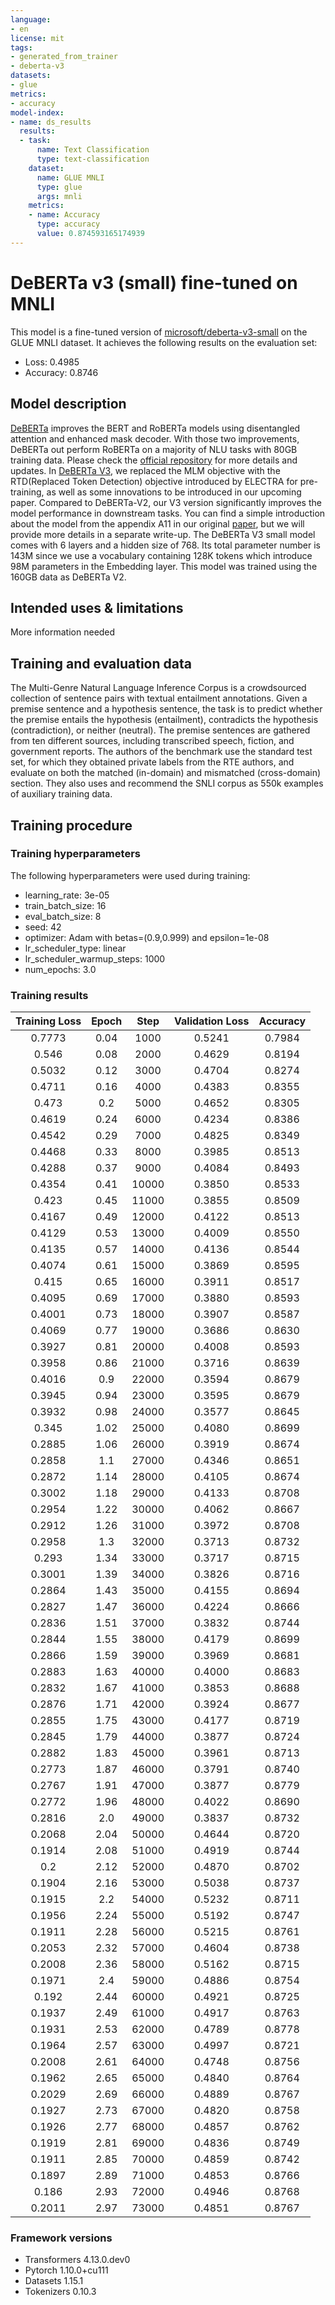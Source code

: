 ```yaml
---
language:
- en
license: mit
tags:
- generated_from_trainer
- deberta-v3
datasets:
- glue
metrics:
- accuracy
model-index:
- name: ds_results
  results:
  - task:
      name: Text Classification
      type: text-classification
    dataset:
      name: GLUE MNLI
      type: glue
      args: mnli
    metrics:
    - name: Accuracy
      type: accuracy
      value: 0.874593165174939
---
```


<!-- This model card has been generated automatically according to the information the Trainer had access to. You
should probably proofread and complete it, then remove this comment. -->

# DeBERTa v3 (small) fine-tuned on MNLI

This model is a fine-tuned version of [microsoft/deberta-v3-small](https://huggingface.co/microsoft/deberta-v3-small) on the GLUE MNLI dataset.
It achieves the following results on the evaluation set:
- Loss: 0.4985
- Accuracy: 0.8746

## Model description

[DeBERTa](https://arxiv.org/abs/2006.03654) improves the BERT and RoBERTa models using disentangled attention and enhanced mask decoder. With those two improvements, DeBERTa out perform RoBERTa on a majority of NLU tasks with 80GB training data. 
Please check the [official repository](https://github.com/microsoft/DeBERTa) for more details and updates.
In [DeBERTa V3](https://arxiv.org/abs/2111.09543), we replaced the MLM objective with the RTD(Replaced Token Detection) objective introduced by ELECTRA for pre-training, as well as some innovations to be introduced in our upcoming paper. Compared to DeBERTa-V2,  our V3 version significantly improves the model performance in downstream tasks.  You can find a simple introduction about the model from the appendix A11 in our original [paper](https://arxiv.org/abs/2006.03654),  but we will provide more details in a separate write-up.
The DeBERTa V3 small model comes with 6 layers and a hidden size of 768. Its total parameter number is 143M since we use a vocabulary containing 128K tokens which introduce 98M parameters in the Embedding layer.  This model was trained using the 160GB data as DeBERTa V2.

## Intended uses & limitations

More information needed

## Training and evaluation data

The Multi-Genre Natural Language Inference Corpus is a crowdsourced collection of sentence pairs with textual entailment annotations. Given a premise sentence and a hypothesis sentence, the task is to predict whether the premise entails the hypothesis (entailment), contradicts the hypothesis (contradiction), or neither (neutral). The premise sentences are gathered from ten different sources, including transcribed speech, fiction, and government reports. The authors of the benchmark use the standard test set, for which they obtained private labels from the RTE authors, and evaluate on both the matched (in-domain) and mismatched (cross-domain) section. They also uses and recommend the SNLI corpus as 550k examples of auxiliary training data.

## Training procedure

### Training hyperparameters

The following hyperparameters were used during training:
- learning_rate: 3e-05
- train_batch_size: 16
- eval_batch_size: 8
- seed: 42
- optimizer: Adam with betas=(0.9,0.999) and epsilon=1e-08
- lr_scheduler_type: linear
- lr_scheduler_warmup_steps: 1000
- num_epochs: 3.0

### Training results

| Training Loss | Epoch | Step  | Validation Loss | Accuracy |
|:-------------:|:-----:|:-----:|:---------------:|:--------:|
| 0.7773        | 0.04  | 1000  | 0.5241          | 0.7984   |
| 0.546         | 0.08  | 2000  | 0.4629          | 0.8194   |
| 0.5032        | 0.12  | 3000  | 0.4704          | 0.8274   |
| 0.4711        | 0.16  | 4000  | 0.4383          | 0.8355   |
| 0.473         | 0.2   | 5000  | 0.4652          | 0.8305   |
| 0.4619        | 0.24  | 6000  | 0.4234          | 0.8386   |
| 0.4542        | 0.29  | 7000  | 0.4825          | 0.8349   |
| 0.4468        | 0.33  | 8000  | 0.3985          | 0.8513   |
| 0.4288        | 0.37  | 9000  | 0.4084          | 0.8493   |
| 0.4354        | 0.41  | 10000 | 0.3850          | 0.8533   |
| 0.423         | 0.45  | 11000 | 0.3855          | 0.8509   |
| 0.4167        | 0.49  | 12000 | 0.4122          | 0.8513   |
| 0.4129        | 0.53  | 13000 | 0.4009          | 0.8550   |
| 0.4135        | 0.57  | 14000 | 0.4136          | 0.8544   |
| 0.4074        | 0.61  | 15000 | 0.3869          | 0.8595   |
| 0.415         | 0.65  | 16000 | 0.3911          | 0.8517   |
| 0.4095        | 0.69  | 17000 | 0.3880          | 0.8593   |
| 0.4001        | 0.73  | 18000 | 0.3907          | 0.8587   |
| 0.4069        | 0.77  | 19000 | 0.3686          | 0.8630   |
| 0.3927        | 0.81  | 20000 | 0.4008          | 0.8593   |
| 0.3958        | 0.86  | 21000 | 0.3716          | 0.8639   |
| 0.4016        | 0.9   | 22000 | 0.3594          | 0.8679   |
| 0.3945        | 0.94  | 23000 | 0.3595          | 0.8679   |
| 0.3932        | 0.98  | 24000 | 0.3577          | 0.8645   |
| 0.345         | 1.02  | 25000 | 0.4080          | 0.8699   |
| 0.2885        | 1.06  | 26000 | 0.3919          | 0.8674   |
| 0.2858        | 1.1   | 27000 | 0.4346          | 0.8651   |
| 0.2872        | 1.14  | 28000 | 0.4105          | 0.8674   |
| 0.3002        | 1.18  | 29000 | 0.4133          | 0.8708   |
| 0.2954        | 1.22  | 30000 | 0.4062          | 0.8667   |
| 0.2912        | 1.26  | 31000 | 0.3972          | 0.8708   |
| 0.2958        | 1.3   | 32000 | 0.3713          | 0.8732   |
| 0.293         | 1.34  | 33000 | 0.3717          | 0.8715   |
| 0.3001        | 1.39  | 34000 | 0.3826          | 0.8716   |
| 0.2864        | 1.43  | 35000 | 0.4155          | 0.8694   |
| 0.2827        | 1.47  | 36000 | 0.4224          | 0.8666   |
| 0.2836        | 1.51  | 37000 | 0.3832          | 0.8744   |
| 0.2844        | 1.55  | 38000 | 0.4179          | 0.8699   |
| 0.2866        | 1.59  | 39000 | 0.3969          | 0.8681   |
| 0.2883        | 1.63  | 40000 | 0.4000          | 0.8683   |
| 0.2832        | 1.67  | 41000 | 0.3853          | 0.8688   |
| 0.2876        | 1.71  | 42000 | 0.3924          | 0.8677   |
| 0.2855        | 1.75  | 43000 | 0.4177          | 0.8719   |
| 0.2845        | 1.79  | 44000 | 0.3877          | 0.8724   |
| 0.2882        | 1.83  | 45000 | 0.3961          | 0.8713   |
| 0.2773        | 1.87  | 46000 | 0.3791          | 0.8740   |
| 0.2767        | 1.91  | 47000 | 0.3877          | 0.8779   |
| 0.2772        | 1.96  | 48000 | 0.4022          | 0.8690   |
| 0.2816        | 2.0   | 49000 | 0.3837          | 0.8732   |
| 0.2068        | 2.04  | 50000 | 0.4644          | 0.8720   |
| 0.1914        | 2.08  | 51000 | 0.4919          | 0.8744   |
| 0.2           | 2.12  | 52000 | 0.4870          | 0.8702   |
| 0.1904        | 2.16  | 53000 | 0.5038          | 0.8737   |
| 0.1915        | 2.2   | 54000 | 0.5232          | 0.8711   |
| 0.1956        | 2.24  | 55000 | 0.5192          | 0.8747   |
| 0.1911        | 2.28  | 56000 | 0.5215          | 0.8761   |
| 0.2053        | 2.32  | 57000 | 0.4604          | 0.8738   |
| 0.2008        | 2.36  | 58000 | 0.5162          | 0.8715   |
| 0.1971        | 2.4   | 59000 | 0.4886          | 0.8754   |
| 0.192         | 2.44  | 60000 | 0.4921          | 0.8725   |
| 0.1937        | 2.49  | 61000 | 0.4917          | 0.8763   |
| 0.1931        | 2.53  | 62000 | 0.4789          | 0.8778   |
| 0.1964        | 2.57  | 63000 | 0.4997          | 0.8721   |
| 0.2008        | 2.61  | 64000 | 0.4748          | 0.8756   |
| 0.1962        | 2.65  | 65000 | 0.4840          | 0.8764   |
| 0.2029        | 2.69  | 66000 | 0.4889          | 0.8767   |
| 0.1927        | 2.73  | 67000 | 0.4820          | 0.8758   |
| 0.1926        | 2.77  | 68000 | 0.4857          | 0.8762   |
| 0.1919        | 2.81  | 69000 | 0.4836          | 0.8749   |
| 0.1911        | 2.85  | 70000 | 0.4859          | 0.8742   |
| 0.1897        | 2.89  | 71000 | 0.4853          | 0.8766   |
| 0.186         | 2.93  | 72000 | 0.4946          | 0.8768   |
| 0.2011        | 2.97  | 73000 | 0.4851          | 0.8767   |


### Framework versions

- Transformers 4.13.0.dev0
- Pytorch 1.10.0+cu111
- Datasets 1.15.1
- Tokenizers 0.10.3
